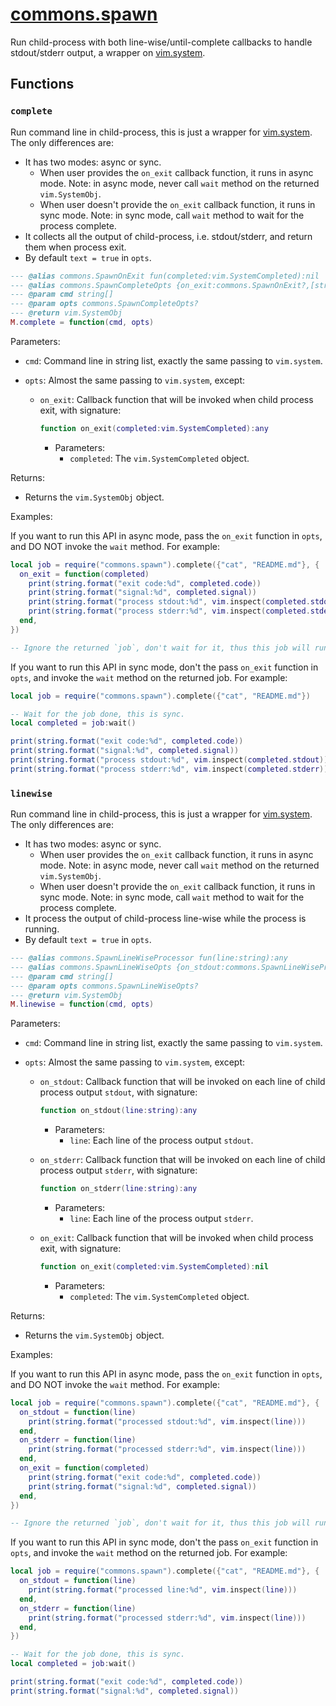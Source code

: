 <!-- markdownlint-disable MD001 MD013 MD034 MD033 MD051 MD024 -->

# [commons.spawn](https://github.com/linrongbin16/commons.nvim/blob/main/lua/commons/spawn.lua)

Run child-process with both line-wise/until-complete callbacks to handle stdout/stderr output, a wrapper on [vim.system](<https://neovim.io/doc/user/lua.html#vim.system()>).

## Functions

### `complete`

Run command line in child-process, this is just a wrapper for [vim.system](<https://neovim.io/doc/user/lua.html#vim.system()>). The only differences are:

- It has two modes: async or sync.
  - When user provides the `on_exit` callback function, it runs in async mode. Note: in async mode, never call `wait` method on the returned `vim.SystemObj`.
  - When user doesn't provide the `on_exit` callback function, it runs in sync mode. Note: in sync mode, call `wait` method to wait for the process complete.
- It collects all the output of child-process, i.e. stdout/stderr, and return them when process exit.
- By default `text = true` in `opts`.

```lua
--- @alias commons.SpawnOnExit fun(completed:vim.SystemCompleted):nil
--- @alias commons.SpawnCompleteOpts {on_exit:commons.SpawnOnExit?,[string]:any}
--- @param cmd string[]
--- @param opts commons.SpawnCompleteOpts?
--- @return vim.SystemObj
M.complete = function(cmd, opts)
```

Parameters:

- `cmd`: Command line in string list, exactly the same passing to `vim.system`.
- `opts`: Almost the same passing to `vim.system`, except:

  - `on_exit`: Callback function that will be invoked when child process exit, with signature:

    ```lua
    function on_exit(completed:vim.SystemCompleted):any
    ```

    - Parameters:
      - `completed`: The `vim.SystemCompleted` object.

Returns:

- Returns the `vim.SystemObj` object.

Examples:

If you want to run this API in async mode, pass the `on_exit` function in `opts`, and DO NOT invoke the `wait` method. For example:

```lua
local job = require("commons.spawn").complete({"cat", "README.md"}, {
  on_exit = function(completed)
    print(string.format("exit code:%d", completed.code))
    print(string.format("signal:%d", completed.signal))
    print(string.format("process stdout:%d", vim.inspect(completed.stdout)))
    print(string.format("process stderr:%d", vim.inspect(completed.stderr)))
  end,
})

-- Ignore the returned `job`, don't wait for it, thus this job will run in async.
```

If you want to run this API in sync mode, don't the pass `on_exit` function in `opts`, and invoke the `wait` method on the returned job. For example:

```lua
local job = require("commons.spawn").complete({"cat", "README.md"})

-- Wait for the job done, this is sync.
local completed = job:wait()

print(string.format("exit code:%d", completed.code))
print(string.format("signal:%d", completed.signal))
print(string.format("process stdout:%d", vim.inspect(completed.stdout)))
print(string.format("process stderr:%d", vim.inspect(completed.stderr)))
```

### `linewise`

Run command line in child-process, this is just a wrapper for [vim.system](<https://neovim.io/doc/user/lua.html#vim.system()>). The only differences are:

- It has two modes: async or sync.
  - When user provides the `on_exit` callback function, it runs in async mode. Note: in async mode, never call `wait` method on the returned `vim.SystemObj`.
  - When user doesn't provide the `on_exit` callback function, it runs in sync mode. Note: in sync mode, call `wait` method to wait for the process complete.
- It process the output of child-process line-wise while the process is running.
- By default `text = true` in `opts`.

```lua
--- @alias commons.SpawnLineWiseProcessor fun(line:string):any
--- @alias commons.SpawnLineWiseOpts {on_stdout:commons.SpawnLineWiseProcessor,on_stderr:commons.SpawnLineWiseProcessor?,on_exit:commons.SpawnOnExit?,[string]:any}
--- @param cmd string[]
--- @param opts commons.SpawnLineWiseOpts?
--- @return vim.SystemObj
M.linewise = function(cmd, opts)
```

Parameters:

- `cmd`: Command line in string list, exactly the same passing to `vim.system`.
- `opts`: Almost the same passing to `vim.system`, except:

  - `on_stdout`: Callback function that will be invoked on each line of child process output `stdout`, with signature:

    ```lua
    function on_stdout(line:string):any
    ```

    - Parameters:
      - `line`: Each line of the process output `stdout`.

  - `on_stderr`: Callback function that will be invoked on each line of child process output `stderr`, with signature:

    ```lua
    function on_stderr(line:string):any
    ```

    - Parameters:
      - `line`: Each line of the process output `stderr`.

  - `on_exit`: Callback function that will be invoked when child process exit, with signature:

    ```lua
    function on_exit(completed:vim.SystemCompleted):nil
    ```

    - Parameters:
      - `completed`: The `vim.SystemCompleted` object.

Returns:

- Returns the `vim.SystemObj` object.

Examples:

If you want to run this API in async mode, pass the `on_exit` function in `opts`, and DO NOT invoke the `wait` method. For example:

```lua
local job = require("commons.spawn").complete({"cat", "README.md"}, {
  on_stdout = function(line)
    print(string.format("processed stdout:%d", vim.inspect(line)))
  end,
  on_stderr = function(line)
    print(string.format("processed stderr:%d", vim.inspect(line)))
  end,
  on_exit = function(completed)
    print(string.format("exit code:%d", completed.code))
    print(string.format("signal:%d", completed.signal))
  end,
})

-- Ignore the returned `job`, don't wait for it, thus this job will run in async.
```

If you want to run this API in sync mode, don't the pass `on_exit` function in `opts`, and invoke the `wait` method on the returned job. For example:

```lua
local job = require("commons.spawn").complete({"cat", "README.md"}, {
  on_stdout = function(line)
    print(string.format("processed line:%d", vim.inspect(line)))
  end,
  on_stderr = function(line)
    print(string.format("processed stderr:%d", vim.inspect(line)))
  end,
})

-- Wait for the job done, this is sync.
local completed = job:wait()

print(string.format("exit code:%d", completed.code))
print(string.format("signal:%d", completed.signal))
```

